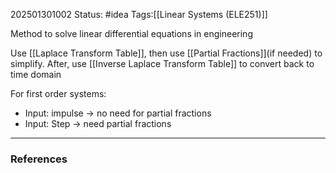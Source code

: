 202501301002
Status: #idea
Tags:[[Linear Systems (ELE251)]]

Method to solve linear differential equations in engineering

Use [[Laplace Transform Table]], then use [[Partial Fractions]](if needed) to simplify. After, use [[Inverse Laplace Transform Table]] to convert back to time domain

For first order systems:
- Input: impulse -> no need for partial fractions
- Input: Step -> need partial fractions


---
### References